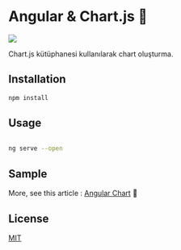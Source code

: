 # Angular & Chart.js 🤘

![](https://cdn-images-1.medium.com/max/1600/1*N4melBe0tsA35pUnzczFKA.png)

Chart.js kütüphanesi kullanılarak chart oluşturma.

## Installation


```bash
npm install
```

## Usage

```bash

ng serve --open

```
## Sample


More, see this article : [Angular Chart] 📜 


## License
[MIT](https://choosealicense.com/licenses/mit/)



[Angular Chart]: <https://medium.com/@onur.uzunn/angular-ile-chart-js-k%C3%BCt%C3%BCphanesi-kullanarak-grafik-olu%C5%9Fturmak-16d79a42fe4c>
